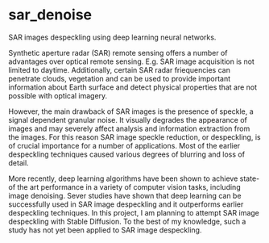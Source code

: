 # sar_denoise
SAR images despeckling using deep learning neural networks.

Synthetic aperture radar (SAR) remote sensing offers a number of advantages over optical remote sensing. E.g. SAR image acquisition is not limited to daytime. Additionally, certain SAR radar friequencies can penetrate clouds, vegetation and can be used to provide important information about Earth surface and detect physical properties that are not possible with optical imagery.

However, the main drawback of SAR images is the presence of speckle, a signal dependent granular noise. It visually degrades the appearance of images and may severely affect analysis and information extraction from the images. For this reason SAR image speckle reduction, or despeckling, is of crucial importance for a number of applications. Most of the earlier despeckling techniques caused various degrees of blurring and loss of detail.

More recently, deep learning algorithms have been shown to achieve state-of the art performance in a variety of computer vision tasks, including image denoising. Sever studies have shown that deep learning can be successfully used in SAR image despeckling and it outperforms earlier despeckling techniques. In this project, I am planning to attempt SAR image despeckling with Stable Diffusion. To the best of my knowledge, such a study has not yet been applied to SAR image despeckling.